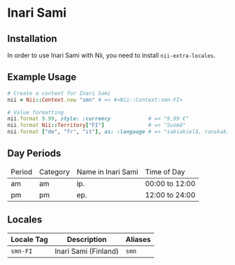 <!-- This file has been generated. Source: languages/_template.md.erb -->

# Inari Sami

## Installation

In order to use Inari Sami with Nii, you need to install `nii-extra-locales`.

## Example Usage

``` ruby
# Create a context for Inari Sami
nii = Nii::Context.new "smn" # => #<Nii::Context:smn-FI>

# Value formatting
nii.format 9.99, style: :currency            # => "9,99 €"
nii.format Nii::Territory["FI"]              # => "Suomâ"
nii.format ["de", "fr", "it"], as: :language # => "saksakielâ, ranskakielâ, italiakielâ"
```

## Day Periods


<table>
  <thead>
    <tr>
      <td>Period</td>
      <td>Category</td>
      <td>Name in Inari Sami</td>
      <td>Time of Day</td>
    </tr>
  </thead>
  <tbody>
    <tr>
      <td>am</td>
      <td>am</td>
      <td>ip.</td>
      <td>00:00 to 12:00</td>
    </tr>
    <tr>
      <td>pm</td>
      <td>pm</td>
      <td>ep.</td>
      <td>12:00 to 24:00</td>
    </tr>
  </tbody>
</table>



## Locales

<table>
  <thead>
    <tr>
      <th>Locale Tag</th>
      <th>Description</th>
      <th>Aliases</th>
    </tr>
  </thead>
  <tbody>
    <tr>
      <td><code>smn-FI</code></td>
      <td>Inari Sami (Finland)</td>
      <td><code>smn</code></td>
    </tr>
  </tbody>
</table>

